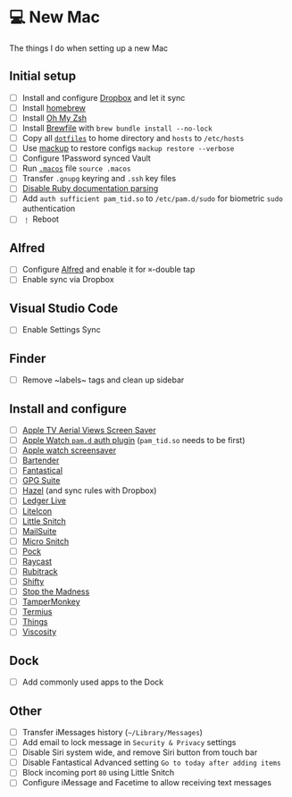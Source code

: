 # 💻 New Mac

The things I do when setting up a new Mac

## Initial setup

- [ ] Install and configure [Dropbox](https://www.dropbox.com/install) and let it sync
- [ ] Install [homebrew](https://brew.sh)
- [ ] Install [Oh My Zsh](https://github.com/ohmyzsh/ohmyzsh#basic-installation)
- [ ] Install [Brewfile](Brewfile) with `brew bundle install --no-lock`
- [ ] Copy all [`dotfiles`](dotfiles) to home directory and `hosts` to `/etc/hosts`
- [ ] Use [mackup](https://github.com/lra/mackup) to restore configs `mackup restore --verbose`
- [ ] Configure 1Password synced Vault
- [ ] Run [`.macos`](.macos) file `source .macos`
- [ ] Transfer `.gnupg` keyring and `.ssh` key files
- [ ] [Disable Ruby documentation parsing](http://mts.io/2015/04/19/fix-slow-gem-install/)
- [ ] Add `auth sufficient pam_tid.so` to `/etc/pam.d/sudo` for biometric `sudo` authentication
- [ ] ﹗ Reboot

## Alfred

- [ ] Configure [Alfred](https://www.alfredapp.com/) and enable it for `⌘`-double tap
- [ ] Enable sync via Dropbox

## Visual Studio Code

- [ ] Enable Settings Sync

## Finder

- [ ] Remove ~labels~ tags and clean up sidebar


## Install and configure

- [ ] [Apple TV Aerial Views Screen Saver](https://github.com/JohnCoates/Aerial)
- [ ] [Apple Watch `pam.d` auth plugin](https://github.com/biscuitehh/pam-watchid) (`pam_tid.so` needs to be first)
- [ ] [Apple watch screensaver](http://www.rasmusnielsen.dk/applewatch/)
- [ ] [Bartender](https://www.macbartender.com/)
- [ ] [Fantastical](https://flexibits.com/fantastical)
- [ ] [GPG Suite](https://gpgtools.org)
- [ ] [Hazel](https://www.noodlesoft.com) (and sync rules with Dropbox)
- [ ] [Ledger Live](https://www.ledger.com/ledger-live)
- [ ] [LiteIcon](http://freemacsoft.net/liteicon/)
- [ ] [Little Snitch](https://www.obdev.at/products/littlesnitch/index.html)
- [ ] [MailSuite](https://smallcubed.com)
- [ ] [Micro Snitch](https://www.obdev.at/products/microsnitch/index.html)
- [ ] [Pock](https://pock.dev)
- [ ] [Raycast](https://raycast.com)
- [ ] [Rubitrack](https://www.rubitrack.com)
- [ ] [Shifty](https://shifty.natethompson.io/en/)
- [ ] [Stop the Madness](https://underpassapp.com/StopTheMadness/)
- [ ] [TamperMonkey](https://www.tampermonkey.net)
- [ ] [Termius](https://termius.com)
- [ ] [Things](https://culturedcode.com/things/)
- [ ] [Viscosity](https://www.sparklabs.com/viscosity/)

## Dock

- [ ] Add commonly used apps to the Dock

## Other

- [ ] Transfer iMessages history (`~/Library/Messages`)
- [ ] Add email to lock message in `Security & Privacy` settings
- [ ] Disable Siri system wide, and remove Siri button from touch bar
- [ ] Disable Fantastical Advanced setting `Go to today after adding items`
- [ ] Block incoming port `80` using Little Snitch
- [ ] Configure iMessage and Facetime to allow receiving text messages
